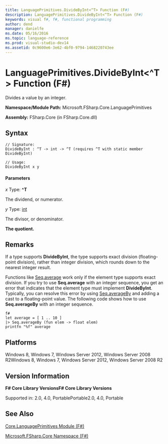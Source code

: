 ```yaml
---
title: LanguagePrimitives.DivideByInt<^T> Function (F#)
description: LanguagePrimitives.DivideByInt<^T> Function (F#)
keywords: visual f#, f#, functional programming
author: dend
manager: danielfe
ms.date: 05/16/2016
ms.topic: language-reference
ms.prod: visual-studio-dev14
ms.assetid: 0c9600e6-3e62-4bf0-9794-1468220743ee 
---
```


# LanguagePrimitives.DivideByInt<^T> Function (F#)

Divides a value by an integer.

**Namespace/Module Path:** Microsoft.FSharp.Core.LanguagePrimitives

**Assembly:** FSharp.Core (in FSharp.Core.dll)


## Syntax

```
// Signature:
DivideByInt : ^T -> int -> ^T (requires ^T with static member DivideByInt)

// Usage:
DivideByInt x y
```

#### Parameters
*x*
Type: **^T**


The dividend, or numerator.


*y*
Type: [int](https://msdn.microsoft.com/library/025d5455-3622-4ea5-9573-3ecbd4ee1375)


The divisor, or denominator.



**The quotient.**
## Remarks
If a type supports **DivideByInt**, the type supports exact division (floating-point division), rather than integer division, which rounds down to the nearest integer result.

Functions like [Seq.average](https://msdn.microsoft.com/library/609d793b-c70f-4e36-9ab4-d928056d65b8) work only if the element type supports exact division. If you try to use **Seq.average** with an integer sequence, you get an error that indicates that the element type must implement **DivideByInt**. Typically, you can resolve this error by using [Seq.averageBy](https://msdn.microsoft.com/library/47c855c1-2dbd-415a-885e-b909d9d3e4f8) and adding a cast to a floating-point value. The following code shows how to use **Seq.averageBy** with an integer sequence.

```
f#
let average = [ 1 .. 10 ]
|> Seq.averageBy (fun elem -> float elem)
printfn "%f" average
```

## Platforms
Windows 8, Windows 7, Windows Server 2012, Windows Server 2008 R2Windows 8, Windows 7, Windows Server 2012, Windows Server 2008 R2


## Version Information
**F# Core Library VersionsF# Core Library Versions**

Supported in: 2.0, 4.0, PortablePortable2.0, 4.0, Portable




## See Also
[Core.LanguagePrimitives Module &#40;F&#35;&#41;](Core.LanguagePrimitives-Module-%5BFSharp%5D.md)

[Microsoft.FSharp.Core Namespace &#40;F&#35;&#41;](Microsoft.FSharp.Core-Namespace-%5BFSharp%5D.md)

